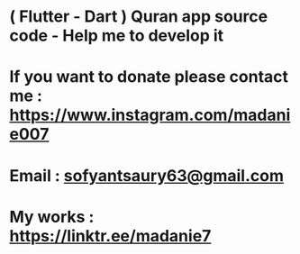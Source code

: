 # ( Flutter - Dart ) Quran app source code - Help me to develop it
# If you want to donate please contact me : https://www.instagram.com/madanie007
# Email : sofyantsaury63@gmail.com
# My works : https://linktr.ee/madanie7
